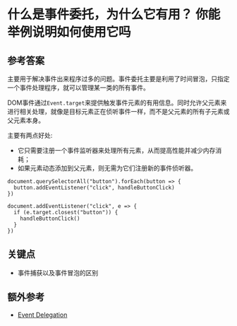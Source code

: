 # 什么是事件委托，为什么它有用？ 你能举例说明如何使用它吗

## 参考答案

主要用于解决事件出来程序过多的问题。事件委托主要是利用了时间冒泡，只指定一个事件处理程序，就可以管理某一类的所有事件。

DOM事件通过`Event.target`来提供触发事件元素的有用信息。同时允许父元素来进行相关处理，就像是目标元素正在侦听事件一样，而不是父元素的所有子元素或父元素本身。

主要有两点好处:

* 它只需要注册一个事件监听器来处理所有元素，从而提高性能并减少内存消耗；
* 如果元素动态添加到父元素，则无需为它们注册新的事件侦听器。

```es6
document.querySelectorAll("button").forEach(button => {
  button.addEventListener("click", handleButtonClick)
})
```

```es6
document.addEventListener("click", e => {
  if (e.target.closest("button")) {
    handleButtonClick()
  }
})
```

## 关键点

* 事件捕获以及事件冒泡的区别

## 额外参考

<!-- Whenever possible, link a more detailed explanation. -->

* [Event Delegation](https://davidwalsh.name/event-delegate)

<!-- tags: (javascript) -->

<!-- expertise: (1) -->
